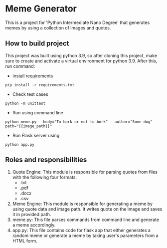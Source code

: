 Meme Generator
===============

This is a project for 'Python Intermediate Nano Degree' that generates memes by using a collection of images and quotes.

## How to build project
This project was built using python 3.9, so after cloning this project, make sure to create and activate a virtual environment for python 3.9. After this, run command:

* install requirements
```shell
pip install -r requirements.txt
```

* Check test cases
```shell
python -m unittest
```

* Run using command line
```shell
python meme.py --body="To bork or not to bork" --author="Some dog" --path="{{image_path}}"
```

* Run Flask server using
```shell
python app.py
```

## Roles and responsibilities

1. Quote Engine: This module is responsible for parsing quotes from files with the following four formats:
   * .txt
   * .pdf
   * .docx
   * .csv
2. Meme Engine: This module is responsible for generating a meme by using quote data and image path. It writes quote on the image and saves it in provided path.
3. meme.py: This file parses commands from command line and generate a meme accordingly.
4. app.py: This file contains code for flask app that either generates a random meme or generate a meme by taking user's parameters from a HTML form.
